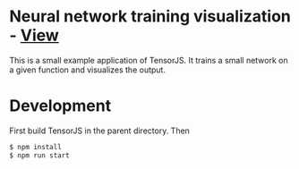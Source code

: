 # Neural network training visualization - [View](https://hoff97.github.io/tensorjs/examples/trainer/)

This is a small example application of TensorJS.
It trains a small network on a given function and visualizes the output.

# Development

First build TensorJS in the parent directory.
Then

```sh
$ npm install
$ npm run start
```